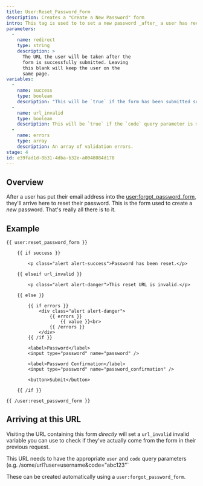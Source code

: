 ```yaml
---
title: User:Reset_Password_Form
description: Creates a "Create a New Password" form
intro: This tag is used to to set a new password _after_ a user has received the reset link from the "forgot my password" form.
parameters:
  -
    name: redirect
    type: string
    description: >
      The URL the user will be taken after the
      form is successfully submitted. Leaving
      this blank will keep the user on the
      same page.
variables:
  -
    name: success
    type: boolean
    description: "This will be `true` if the form has been submitted successfully. If you don't use the `redirect` parameter, you can keep your users on the same page and show a success message."
  -
    name: url_invalid
    type: boolean
    description: This will be `true` if the `code` query parameter is missing/incorrect, or if the `user` query parameter is invalid.
  -
    name: errors
    type: array
    description: An array of validation errors.
stage: 4
id: e39fad1d-8b31-4dba-b32e-a0048084d178
---
```

## Overview

After a user has put their email address into the [user:forgot_password_form](/tags/user-forgot_password_form), they'll arrive here to reset their password. This is the form used to create a _new_ password. That's really all there is to it.

## Example

```
{{ user:reset_password_form }}

    {{ if success }}

        <p class="alert alert-success">Password has been reset.</p>

    {{ elseif url_invalid }}

        <p class="alert alert-danger">This reset URL is invalid.</p>

    {{ else }}

        {{ if errors }}
            <div class="alert alert-danger">
                {{ errors }}
                    {{ value }}<br>
                {{ /errors }}
            </div>
        {{ /if }}

        <label>Password</label>
        <input type="password" name="password" />

        <label>Password Confirmation</label>
        <input type="password" name="password_confirmation" />

        <button>Submit</button>

    {{ /if }}

{{ /user:reset_password_form }}
```

## Arriving at this URL

Visiting the URL containing this form _directly_ will set a `url_invalid` invalid variable you can use to check if they've actually come from the form in their previous request.

This URL needs to have the appropriate `user` and `code` query parameters (e.g. /some/url?user=username&code="abc123"`

These can be created automatically using a `user:forgot_password_form`.

